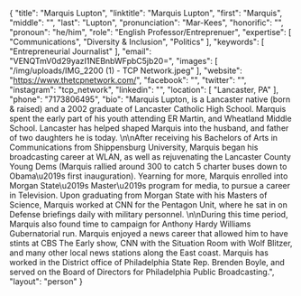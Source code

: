 {
  "title": "Marquis Lupton",
  "linktitle": "Marquis Lupton",
  "first": "Marquis",
  "middle": "",
  "last": "Lupton",
  "pronunciation": "Mar-Kees",
  "honorific": "",
  "pronoun": "he/him",
  "role": "English Professor/Entreprenuer",
  "expertise": [
    "Communications",
    "Diversity & Inclusion",
    "Politics"
  ],
  "keywords": [
    "Entrepreneurial Journalist"
  ],
  "email": "VENQTmV0d29yazI1NEBnbWFpbC5jb20=",
  "images": [
    "/img/uploads/IMG_2200 (1) - TCP Network.jpeg"
  ],
  "website": "https://www.thetcpnetwork.com/",
  "facebook": "",
  "twitter": "",
  "instagram": "tcp_network",
  "linkedin": "",
  "location": [
    "Lancaster, PA"
  ],
  "phone": "7173806495",
  "bio": "Marquis Lupton, is a Lancaster native (born & raised) and a 2002 graduate of Lancaster Catholic High School. Marquis spent the early part of his youth attending ER Martin, and Wheatland Middle School. Lancaster has helped shaped Marquis into the husband, and father of two daughters he is today. \n\nAfter receiving his Bachelors of Arts in Communications from Shippensburg University, Marquis began his broadcasting career at WLAN, as well as rejuvenating the Lancaster County Young Dems (Marquis rallied around 300 to catch 5 charter buses down to Obama\u2019s first inauguration). Yearning for more, Marquis enrolled into Morgan State\u2019s Master\u2019s program for media, to pursue a career in Television. Upon graduating from Morgan State with his Masters of Science, Marquis worked at CNN for the Pentagon Unit, where he sat in on Defense briefings daily with military personnel. \n\nDuring this time period, Marquis also found time to campaign for Anthony Hardy Williams Gubernatorial run. Marquis enjoyed a news career that allowed him to have stints at CBS The Early show, CNN with the Situation Room with Wolf Blitzer, and many other local news stations along the East coast. Marquis has worked in the District office of Philadelphia State Rep. Brenden Boyle, and served on the Board of Directors for Philadelphia Public Broadcasting.",
  "layout": "person"
}
